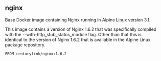 ## nginx
Base Docker image containing Nginx running in Alpine Linux version 3.1.

This image contains a version of Nginx 1.6.2 that was specifically compiled 
with the --with-http_stub_status_module flag. Other than that this is identical
to the version of Nginx 1.6.2 that is available in the Alpine Linux package
repository.

    FROM centurylink/nginx:1.6.2
